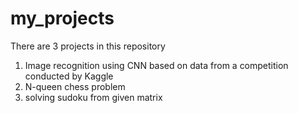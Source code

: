 # my_projects
There are 3 projects in this repository
1) Image recognition using CNN based on data from a competition conducted by Kaggle
2) N-queen chess problem
3) solving sudoku from given matrix
